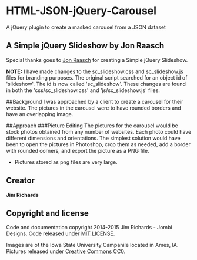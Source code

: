 # HTML-JSON-jQuery-Carousel

A jQuery plugin to create a masked carousel from a JSON dataset

## A Simple jQuery Slideshow by Jon Raasch
Special thanks goes to [Jon Raasch](http://jonraasch.com/blog/a-simple-jquery-slideshow) for creating a Simple jQuery Slideshow.

**NOTE:** I have made changes to the sc_slideshow.css and sc_slideshow.js files for branding purposes. The original script searched for an object id of 'slideshow'. The id is now called 'sc_slideshow'. These changes are found in both the 'css/sc_slideshow.css' and 'js/sc_slideshow.js' files.

##Background
I was approached by a client to create a carousel for their website. The pictures in the carousel were to have rounded borders and have an overlapping image. 

##Approach
###Picture Editing
The pictures for the carousel would be stock photos obtained from any number of websites. Each photo could have different dimensions and orientations. The simplest solution would have been to open the pictures in Photoshop, crop them as needed, add a border with rounded corners, and export the picture as a PNG file.

  * Pictures stored as png files are very large.

## Creator

**Jim Richards**

## Copyright and license

Code and documentation copyright 2014-2015 Jim Richards - Jombi Designs. Code released under [MIT LICENSE](https://github.com/JombiDotNet/HTML-JSON-jQuery-Carousel/LICENSE).

Images are of the Iowa State University Campanile located in Ames, IA. Pictures released under [Creative Commons CC0](http://creativecommons.org/publicdomain/zero/1.0/legalcode).
